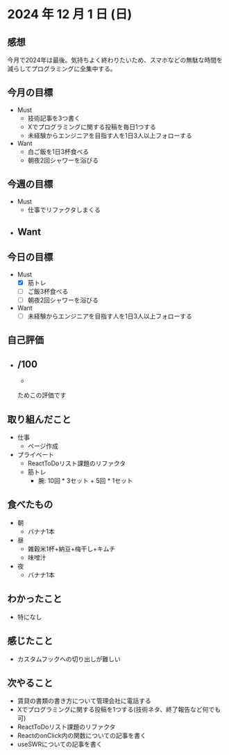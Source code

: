 # 2024 年 12 月 1 日 (日)

## 感想
今月で2024年は最後。気持ちよく終わりたいため、スマホなどの無駄な時間を減らしてプログラミングに全集中する。

## 今月の目標
- Must
  - 技術記事を3つ書く
  - Xでプログラミングに関する投稿を毎日1つする
  - 未経験からエンジニアを目指す人を1日3人以上フォローする
- Want
  - 白ご飯を1日3杯食べる
  - 朝夜2回シャワーを浴びる

## 今週の目標
- Must
  - 仕事でリファクタしまくる
- Want
  - 

## 今日の目標
- Must
  - [x] 筋トレ
  - [ ] ご飯3杯食べる
  - [ ] 朝夜2回シャワーを浴びる
- Want
  - [ ] 未経験からエンジニアを目指す人を1日3人以上フォローする

## 自己評価
- __/100__
  - 
  - 

  ためこの評価です

## 取り組んだこと
- 仕事
  - ページ作成
- プライベート
  - ReactToDoリスト課題のリファクタ
  - 筋トレ
    - 腕: 10回 * 3セット + 5回 * 1セット

## 食べたもの
- 朝
  - バナナ1本
- 昼
  - 雑穀米1杯+納豆+梅干し+キムチ
  - 味噌汁
- 夜
  - バナナ1本

## わかったこと
- 特になし

## 感じたこと
- カスタムフックへの切り出しが難しい

## 次やること
- 賃貸の書類の書き方について管理会社に電話する
- Xでプログラミングに関する投稿を1つする(技術ネタ、終了報告など何でも可)
- ReactToDoリスト課題のリファクタ
- ReactのonClick内の関数についての記事を書く
- useSWRについての記事を書く
